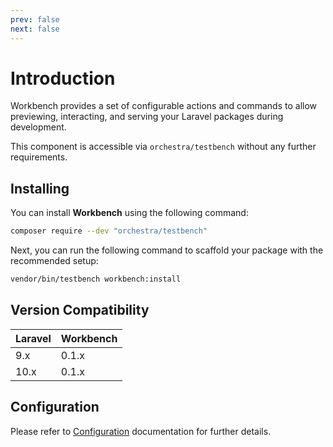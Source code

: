```yaml
---
prev: false
next: false
---
```


# Introduction

Workbench provides a set of configurable actions and commands to allow previewing, interacting, and serving your Laravel packages during development. 

This component is accessible via `orchestra/testbench` without any further requirements.

## Installing

You can install **Workbench** using the following command:

```bash
composer require --dev "orchestra/testbench"
```

Next, you can run the following command to scaffold your package with the recommended setup:

```bash
vendor/bin/testbench workbench:install
```

## Version Compatibility

 Laravel  | Workbench   
:---------|:-----------
 9.x      | 0.1.x
 10.x     | 0.1.x

## Configuration

Please refer to [Configuration](/getting-started/configuration#workbench-configuration) documentation for further details.
